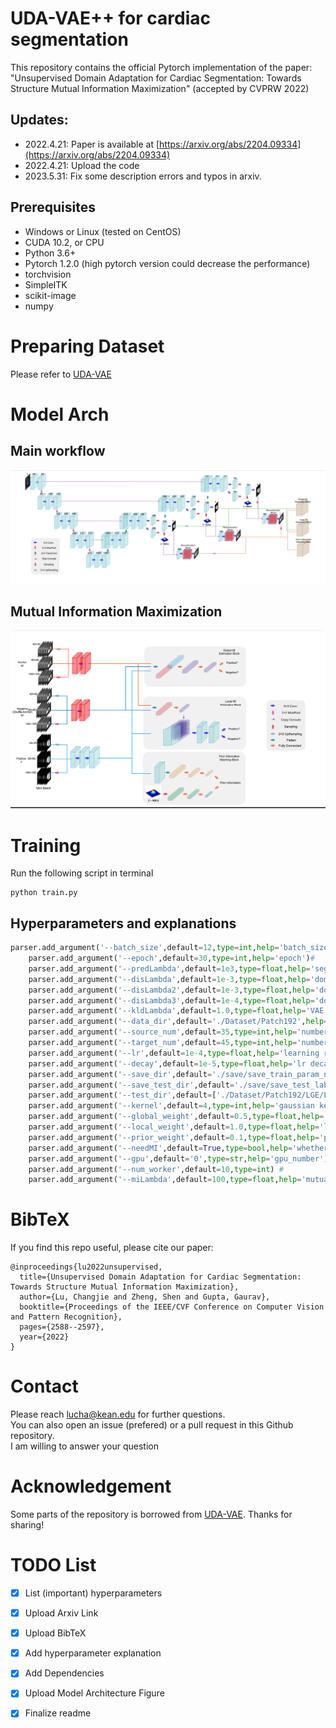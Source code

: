# UDA-VAE++ for cardiac segmentation
This repository contains the official Pytorch implementation
of the paper: \
"Unsupervised Domain Adaptation for Cardiac Segmentation: Towards Structure Mutual Information Maximization" (accepted by CVPRW 2022)

## Updates:

- 2022.4.21: Paper is available at [https://arxiv.org/abs/2204.09334](https://arxiv.org/abs/2204.09334)
- 2022.4.21: Upload the code
- 2023.5.31: Fix some description errors and typos in arxiv.

## Prerequisites
* Windows or Linux (tested on CentOS)
* CUDA 10.2, or CPU
* Python 3.6+
* Pytorch 1.2.0 (high pytorch version could decrease the performance)
* torchvision
* SimpleITK
* scikit-image
* numpy

# Preparing Dataset
Please refer to [UDA-VAE](https://github.com/FupingWu90/VarDA/tree/main/Dataset)

# Model Arch

## Main workflow
![workflow](https://github.com/LOUEY233/Toward-Mutual-Information/blob/main/repo/UDA-VAE2.png)

## Mutual Information Maximization
![mim](https://github.com/LOUEY233/Toward-Mutual-Information/blob/main/repo/MINE2.png)

# Training
Run the following script in terminal
```
python train.py
```

## Hyperparameters and explanations

```python
parser.add_argument('--batch_size',default=12,type=int,help='batch_size')#
    parser.add_argument('--epoch',default=30,type=int,help='epoch')#
    parser.add_argument('--predLambda',default=1e3,type=float,help='segmentation loss')#
    parser.add_argument('--disLambda',default=1e-3,type=float,help='domain distance loss 256 40 40(img size in multi-scale)')#
    parser.add_argument('--disLambda2',default=1e-3,type=float,help='domain distance loss 128 80 80 (img size in multi-scale)')#
    parser.add_argument('--disLambda3',default=1e-4,type=float,help='domain distance loss 64 160 160 (img size in multi-scale)')#
    parser.add_argument('--kldLambda',default=1.0,type=float,help='VAE loss')#
    parser.add_argument('--data_dir',default='./Dataset/Patch192',help='data_dir+(/source)or(/target)')#
    parser.add_argument('--source_num',default=35,type=int,help='number in source domain')#
    parser.add_argument('--target_num',default=45,type=int,help='number in target domain')#
    parser.add_argument('--lr',default=1e-4,type=float,help='learning rate')#
    parser.add_argument('--decay',default=1e-5,type=float,help='lr decay')#
    parser.add_argument('--save_dir',default='./save/save_train_param_num',type=str,help='save path')#
    parser.add_argument('--save_test_dir',default='./save/save_test_label_num',type=str,help='save test path')#
    parser.add_argument('--test_dir',default=['./Dataset/Patch192/LGE/LGE_Test/','./Dataset/Patch192/LGE/LGE_Vali/'],help='test dir')#
    parser.add_argument('--kernel',default=4,type=int,help='gaussian kernel size')#
    parser.add_argument('--global_weight',default=0.5,type=float,help='global MI')# we set the weight the same as the paper Deepinfo Max
    parser.add_argument('--local_weight',default=1.0,type=float,help='local MI')#
    parser.add_argument('--prior_weight',default=0.1,type=float,help='prior_MI')#
    parser.add_argument('--needMI',default=True,type=bool,help='whether need MI') #
    parser.add_argument('--gpu',default='0',type=str,help='gpu_number') #
    parser.add_argument('--num_worker',default=10,type=int) #
    parser.add_argument('--miLambda',default=100,type=float,help='mutual information loss')
```

# BibTeX

If you find this repo useful, please cite our paper:
```
@inproceedings{lu2022unsupervised,
  title={Unsupervised Domain Adaptation for Cardiac Segmentation: Towards Structure Mutual Information Maximization},
  author={Lu, Changjie and Zheng, Shen and Gupta, Gaurav},
  booktitle={Proceedings of the IEEE/CVF Conference on Computer Vision and Pattern Recognition},
  pages={2588--2597},
  year={2022}
}
```

# Contact
Please reach lucha@kean.edu for further questions.\
You can also open an issue (prefered) or a pull request in this Github repository.\
I am willing to answer your question

# Acknowledgement
Some parts of the repository is borrowed from [UDA-VAE](https://github.com/FupingWu90/VarDA). Thanks for sharing!

# TODO List
- [x] List (important) hyperparameters
- [x] Upload Arxiv Link
- [x] Upload BibTeX
- [x] Add hyperparameter explanation
- [x] Add Dependencies
- [x] Upload Model Architecture Figure
- [x] Finalize readme

